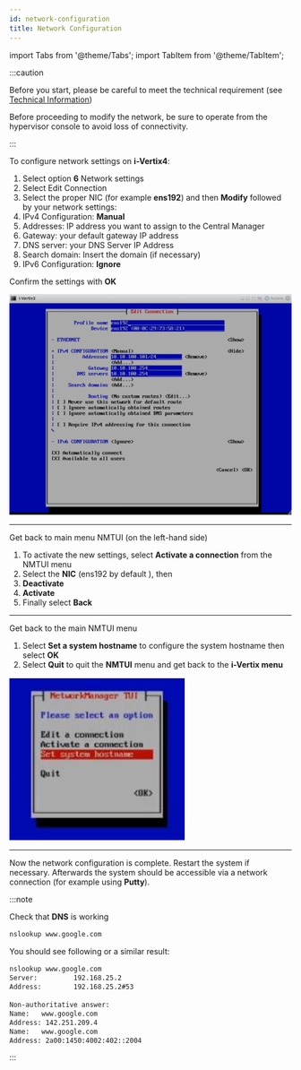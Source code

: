 ```yaml
---
id: network-configuration
title: Network Configuration
---
```


import Tabs from '@theme/Tabs';
import TabItem from '@theme/TabItem';

:::caution

Before you start, please be careful to meet the technical requirement (see [Technical Information](../before-you-start/technical-information.md))

Before proceeding to modify the network, be sure to operate from the hypervisor console to avoid loss of connectivity.

:::

<Tabs>
<TabItem value="i-Vertix4" label="i-Vertix4 (Central & Poller)" default>

To configure network settings on **i-Vertix4**:

1. Select option **6** Network settings
2. Select Edit Connection
3. Select the proper NIC (for example **ens192**) and then **Modify** followed by your network settings:
4. IPv4 Configuration: **Manual**
5. Addresses: IP address you want to assign to the Central Manager
6. Gateway: your default gateway IP address
7. DNS server: your DNS Server IP Address
8. Search domain: Insert the domain (if necessary)
9. IPv6 Configuration: **Ignore**

Confirm the settings with **OK**

![NMTUI](../../assets/setup-startup-central-poller/nmtui.png)

---

Get back to main menu NMTUI (on the left-hand side)

1. To activate the new settings, select **Activate a connection** from the NMTUI menu
2. Select the **NIC** (ens192 by default ), then
3. **Deactivate**
4. **Activate**
5. Finally select **Back**

---

Get back to the main NMTUI menu

1. Select **Set a system hostname** to configure the system hostname then select **OK**
2. Select **Quit** to quit the **NMTUI** menu and get back to the **i-Vertix menu**

![NMTUI2](../../assets/setup-startup-central-poller/nmtui2.png)

---

Now the network configuration is complete.
Restart the system if necessary. Afterwards the system should be accessible via a network connection (for example using **Putty**).

:::note

Check that **DNS** is working

```bash
nslookup www.google.com
```

You should see following or a similar result:

```text
nslookup www.google.com
Server:         192.168.25.2
Address:        192.168.25.2#53

Non-authoritative answer:
Name:   www.google.com
Address: 142.251.209.4
Name:   www.google.com
Address: 2a00:1450:4002:402::2004
```

:::

</TabItem>
</Tabs>
